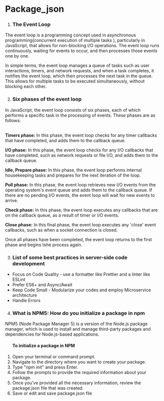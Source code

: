# Package_json
1.  <h3>The Event Loop</h3>
The event loop is a programming concept used in asynchronous programming(concurrent execution of multiple tasks ), particularly in JavaScript, that allows for non-blocking I/O operations. The event loop runs continuously, waiting for events to occur, and then processes those events one by one.

In simple terms, the event loop manages a queue of tasks such as user interactions, timers, and network requests, and when a task completes, it notifies the event loop, which then processes the next task in the queue. This allows for multiple tasks to be executed simultaneously, without blocking each other.

2.  <h3>Six phases of the event loop</h3>
In JavaScript, the event loop consists of six phases, each of which performs a specific task in the processing of events. These phases are as follows:<br>
<br>

**Timers phase:** In this phase, the event loop checks for any timer callbacks that have completed, and adds them to the callback queue. 

**I/O phase:** In this phase, the event loop checks for any I/O callbacks that have completed, such as network requests or file I/O, and adds them to the callback queue.

**Idle, Prepare phase:** In this phase, the event loop performs internal housekeeping tasks and prepares for the next iteration of the loop.

**Poll phase:** In this phase, the event loop retrieves new I/O events from the operating system's event queue and adds them to the callback queue. If there are no pending I/O events, the event loop will wait for new events to arrive.

**Check phase:** In this phase, the event loop executes any callbacks that are on the callback queue, as a result of timer or I/O events.

**Close phase:** In this final phase, the event loop executes any 'close' event callbacks, such as when a socket connection is closed.

Once all phases have been completed, the event loop returns to the first phase and begins tshe process again.

3.  <h3> List of some best practices in server-side code development</h3>
<ul>
<li>Focus on Code Quality - use a formatter like Prettier and a linter like ESLint</li>
<li>Prefer ES6+ and Async/Await</li>
<li>Keep Code Small - Modularize your codes and employ Microservice architecture</li>
<li>Handle Errors</li>
</ul>

4.  <h3>What is NPM5: How do you initialize a package in npm</h3>

NPM5 (Node Package Manager 5) is a version of the Node.js package manager, which is used to install and manage third-party packages and dependencies for Node.js-based applications.
<ol type="roman numeral"> <h4>To initialize a package in NPM</h4>
<li>Open your terminal or command prompt.</li>
<li>Navigate to the directory where you want to create your package.</li>
<li>Type "npm init" and press Enter.</li>
<li>Follow the prompts to provide the required information about your package.</li>
<li>Once you've provided all the necessary information, review the package.json file that was created.</li>
<li>Save or edit and save package.json file</li>
</ol>
